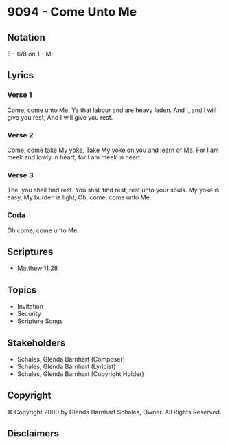 # 9094 - Come Unto Me

## Notation

E - 6/8 on 1 - MI

## Lyrics

### Verse 1

Come, come unto Me. Ye that labour and are heavy laden. And I, and I will give you rest, And I will give you rest.

### Verse 2

Come, come take My yoke, Take My yoke on you and learn of Me. For I am meek and lowly in heart, for I am meek in heart.

### Verse 3

The, you shall find rest. You shall find rest, rest unto your souls. My yoke is easy, My burden is light, Oh, come, come unto Me.

### Coda

Oh come, come unto Me.


## Scriptures

- [Matthew 11:28](https://www.biblegateway.com/passage/?search=Matthew%2011%3A28)

## Topics

- Invitation
- Security
- Scripture Songs

## Stakeholders

- Schales, Glenda Barnhart (Composer)
- Schales, Glenda Barnhart (Lyricist)
- Schales, Glenda Barnhart (Copyright Holder)

## Copyright

© Copyright 2000 by Glenda Barnhart Schales, Owner. All Rights Reserved.


## Disclaimers


